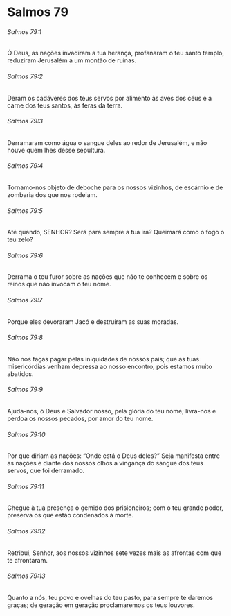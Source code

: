 # Salmos 79

###### Salmos 79:1

Ó Deus, as nações invadiram a tua herança, profanaram o teu santo templo, reduziram Jerusalém a um montão de ruínas.

###### Salmos 79:2

Deram os cadáveres dos teus servos por alimento às aves dos céus e a carne dos teus santos, às feras da terra.

###### Salmos 79:3

Derramaram como água o sangue deles ao redor de Jerusalém, e não houve quem lhes desse sepultura.

###### Salmos 79:4

Tornamo-nos objeto de deboche para os nossos vizinhos, de escárnio e de zombaria dos que nos rodeiam.

###### Salmos 79:5

Até quando, SENHOR? Será para sempre a tua ira? Queimará como o fogo o teu zelo?

###### Salmos 79:6

Derrama o teu furor sobre as nações que não te conhecem e sobre os reinos que não invocam o teu nome.

###### Salmos 79:7

Porque eles devoraram Jacó e destruíram as suas moradas.

###### Salmos 79:8

Não nos faças pagar pelas iniquidades de nossos pais; que as tuas misericórdias venham depressa ao nosso encontro, pois estamos muito abatidos.

###### Salmos 79:9

Ajuda-nos, ó Deus e Salvador nosso, pela glória do teu nome; livra-nos e perdoa os nossos pecados, por amor do teu nome.

###### Salmos 79:10

Por que diriam as nações: “Onde está o Deus deles?” Seja manifesta entre as nações e diante dos nossos olhos a vingança do sangue dos teus servos, que foi derramado.

###### Salmos 79:11

Chegue à tua presença o gemido dos prisioneiros; com o teu grande poder, preserva os que estão condenados à morte.

###### Salmos 79:12

Retribui, Senhor, aos nossos vizinhos sete vezes mais as afrontas com que te afrontaram.

###### Salmos 79:13

Quanto a nós, teu povo e ovelhas do teu pasto, para sempre te daremos graças; de geração em geração proclamaremos os teus louvores.

